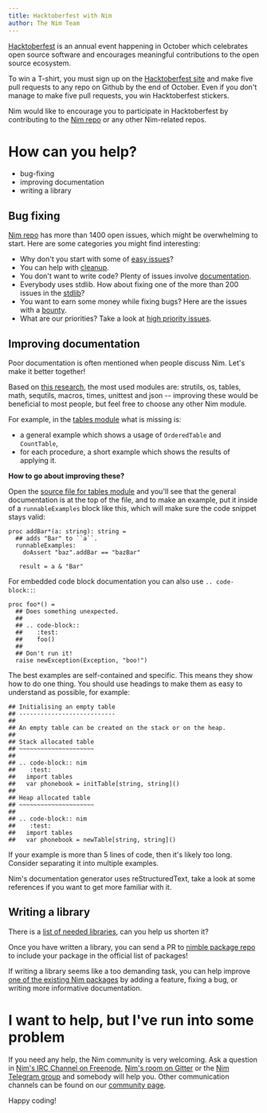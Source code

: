 ```yaml
---
title: Hacktoberfest with Nim
author: The Nim Team
---
```


[Hacktoberfest](https://hacktoberfest.digitalocean.com/) is an annual event happening in October which celebrates open source software and encourages meaningful contributions to the open source ecosystem.

To win a T-shirt, you must sign up on the [Hacktoberfest site](https://hacktoberfest.digitalocean.com/) and make five pull requests to any repo on Github by the end of October.
Even if you don't manage to make five pull requests, you win Hacktoberfest stickers.

Nim would like to encourage you to participate in Hacktoberfest by contributing to the [Nim repo](https://github.com/nim-lang/nim) or any other Nim-related repos.



# How can you help?

* bug-fixing
* improving documentation
* writing a library



## Bug fixing

[Nim repo](https://github.com/nim-lang/nim) has more than 1400 open issues, which might be overwhelming to start.
Here are some categories you might find interesting:

* Why don't you start with some of [easy issues](https://github.com/nim-lang/nim/issues?q=is%3Aopen+is%3Aissue+label%3AEasy)?
* You can help with [cleanup](https://github.com/nim-lang/nim/issues?q=is%3Aopen+is%3Aissue+label%3ACleanup).
* You don't want to write code? Plenty of issues involve [documentation](https://github.com/nim-lang/nim/issues?q=is%3Aopen+is%3Aissue+label%3ADocumentation).
* Everybody uses stdlib. How about fixing one of the more than 200 issues in the [stdlib](https://github.com/nim-lang/nim/issues?q=is%3Aopen+is%3Aissue+label%3AStdlib)?
* You want to earn some money while fixing bugs? Here are the issues with a [bounty](https://github.com/nim-lang/nim/issues?q=is%3Aopen+is%3Aissue+label%3Abounty).
* What are our priorities? Take a look at [high priority issues](https://github.com/nim-lang/nim/issues?q=is%3Aopen+is%3Aissue+label%3A"High+Priority").



## Improving documentation

Poor documentation is often mentioned when people discuss Nim.
Let's make it better together!

Based on [this research](https://gist.github.com/GULPF/6d49e74af9992f8fc65476a9264488a0), the most used modules are: strutils, os, tables, math, sequtils, macros, times, unittest and json -- improving these would be beneficial to most people, but feel free to choose any other Nim module.

For example, in the [tables module](https://nim-lang.org/docs/tables.html) what is missing is:
* a general example which shows a usage of `OrderedTable` and `CountTable`,
* for each procedure, a short example which shows the results of applying it.

**How to go about improving these?**

Open the [source file for tables module](https://github.com/nim-lang/Nim/blob/master/lib/pure/collections/tables.nim) and you'll see that the general documentation is at the top of the file, and to make an example, put it inside of a `runnableExamples` block like this, which will make sure the code snippet stays valid:

```
proc addBar*(a: string): string =
  ## adds "Bar" to ``a``.
  runnableExamples:
    doAssert "baz".addBar == "bazBar"
   
   result = a & "Bar"
```

For embedded code block documentation you can also use `.. code-block::`:
```
proc foo*() =
  ## Does something unexpected.
  ##
  ## .. code-block::
  ##    :test:
  ##    foo()
  ##
  ## Don't run it!
  raise newException(Exception, "boo!")
```
The best examples are self-contained and specific. This means they show how to do one thing. You should use headings to make them as easy to understand as possible, for example:

```
## Initialising an empty table
## ---------------------------
##
## An empty table can be created on the stack or on the heap.
##
## Stack allocated table
## ~~~~~~~~~~~~~~~~~~~~~
##
## .. code-block:: nim
##    :test:
##   import tables
##   var phonebook = initTable[string, string]()
##
## Heap allocated table
## ~~~~~~~~~~~~~~~~~~~~~
##
## .. code-block:: nim
##    :test:
##   import tables
##   var phonebook = newTable[string, string]()
```

If your example is more than 5 lines of code, then it's likely too long. Consider separating it into multiple examples.

Nim's documentation generator uses reStructuredText, take a look at some references if you want to get more familiar with it.

## Writing a library

There is a [list of needed libraries](https://github.com/nim-lang/needed-libraries/issues), can you help us shorten it?

Once you have written a library, you can send a PR to [nimble package repo](https://github.com/nim-lang/nimble) to include your package in the official list of packages!

If writing a library seems like a too demanding task, you can help improve [one of the existing Nim packages](https://nimble.directory/) by adding a feature, fixing a bug, or writing more informative documentation.



# I want to help, but I've run into some problem

If you need any help, the Nim community is very welcoming.
Ask a question in [Nim's IRC Channel on Freenode](irc://freenode.net/nim), [Nim's room on Gitter](https://gitter.im/nim-lang/Nim) or the [Nim Telegram group](https://t.me/nim_lang) and somebody will help you. Other communication channels can be found on our [community page](https://nim-lang.org/community.html).

Happy coding!
